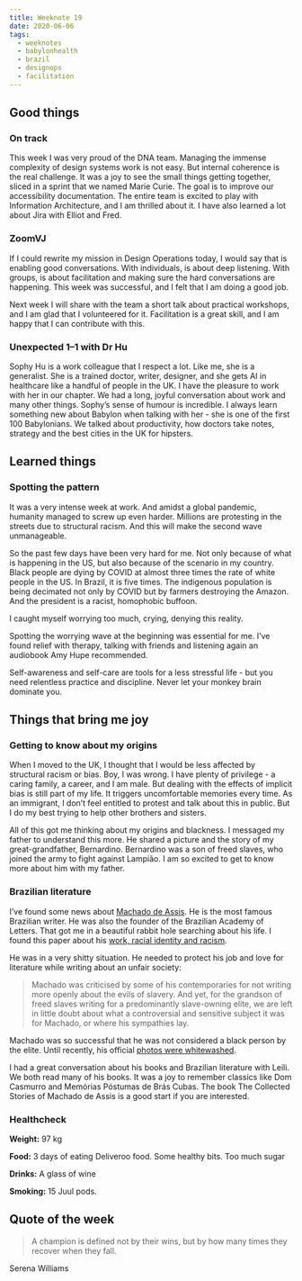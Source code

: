 ```yaml
---
title: Weeknote 19
date: 2020-06-06 
tags:
  - weeknotes
  - babylonhealth
  - brazil
  - designops
  - facilitation
---
```


## Good things


### **On track**

This week I was very proud of the DNA team. Managing the immense complexity of design systems work is not easy. But internal coherence is the real challenge. It was a joy to see the small things getting together, sliced in a sprint that we named Marie Curie. The goal is to improve our accessibility documentation. The entire team is excited to play with Information Architecture, and I am thrilled about it. I have also learned a lot about Jira with Elliot and Fred.  


### **ZoomVJ**

If I could rewrite my mission in Design Operations today, I would say that is enabling good conversations. With individuals, is about deep listening. With groups, is about facilitation and making sure the hard conversations are happening. This week was successful, and I felt that I am doing a good job. 

Next week I will share with the team a short talk about practical workshops, and I am glad that I volunteered for it. Facilitation is a great skill, and I am happy that I can contribute with this. 


### **Unexpected 1–1 with Dr Hu**

Sophy Hu is a work colleague that I respect a lot. Like me, she is a generalist. She is a trained doctor, writer, designer, and she gets AI in healthcare like a handful of people in the UK. I have the pleasure to work with her in our chapter. We had a long, joyful conversation about work and many other things. Sophy’s sense of humour is incredible. I always learn something new about Babylon when talking with her - she is one of the first 100 Babylonians. We talked about productivity, how doctors take notes, strategy and the best cities in the UK for hipsters. 


## Learned things


### **Spotting the pattern**

It was a very intense week at work. And amidst a global pandemic, humanity managed to screw up even harder. Millions are protesting in the streets due to structural racism. And this will make the second wave unmanageable. 

So the past few days have been very hard for me. Not only because of what is happening in the US, but also because of the scenario in my country. Black people are dying by COVID at almost three times the rate of white people in the US. In Brazil, it is five times. The indigenous population is being decimated not only by COVID but by farmers destroying the Amazon. And the president is a racist, homophobic buffoon.

I caught myself worrying too much, crying, denying this reality. 

Spotting the worrying wave at the beginning was essential for me. I’ve found relief with therapy, talking with friends and listening again an audiobook Amy Hupe recommended.

Self-awareness and self-care are tools for a less stressful life - but you need relentless practice and discipline. Never let your monkey brain dominate you. 


## Things that bring me joy


### **Getting to know about my origins**

When I moved to the UK, I thought that I would be less affected by structural racism or bias. Boy, I was wrong. I have plenty of privilege - a caring family, a career, and I am male. But dealing with the effects of implicit bias is still part of my life. It triggers uncomfortable memories every time. As an immigrant, I don’t feel entitled to protest and talk about this in public. But I do my best trying to help other brothers and sisters.  

All of this got me thinking about my origins and blackness. I messaged my father to understand this more. He shared a picture and the story of my great-grandfather, Bernardino. Bernardino was a son of freed slaves, who joined the army to fight against Lampião. I am so excited to get to know more about him with my father. 


### **Brazilian literature**

I’ve found some news about [Machado de Assis](https://www.newyorker.com/magazine/2018/07/09/hes-one-of-brazils-greatest-writers-why-isnt-machado-de-assis-more-widely-read). He is the most famous Brazilian writer. He was also the founder of the Brazilian Academy of Letters. That got me in a beautiful rabbit hole searching about his life. I found this paper about his [work, racial identity and racism](http://www.psupress.org/books/titles/978-0-271-05246-5.html). 

He was in a very shitty situation. He needed to protect his job and love for literature while writing about an unfair society:

> Machado was criticised by some of his contemporaries for not writing more openly about the evils of slavery. And yet, for the grandson of freed slaves writing for a predominantly slave-owning elite, we are left in little doubt about what a controversial and sensitive subject it was for Machado, or where his sympathies lay. 

Machado was so successful that he was not considered a black person by the elite. Until recently, his official [photos were whitewashed](https://www.nytimes.com/2019/06/14/books/brazil-machado-de-assis.html). 

I had a great conversation about his books and Brazilian literature with Leili. We both read many of his books. It was a joy to remember classics like Dom Casmurro and Memórias Póstumas de Brás Cubas. The book The Collected Stories of Machado de Assis is a good start if you are interested. 


### **Healthcheck**

**Weight:** 97 kg 

**Food:** 3 days of eating Deliveroo food. Some healthy bits. Too much sugar

**Drinks:** A glass of wine 

**Smoking:** 15 Juul pods. 


## Quote of the week

> A champion is defined not by their wins, but by how many times they recover when they fall.

Serena Williams
